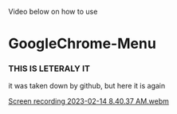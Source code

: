 Video below on how to use

# GoogleChrome-Menu
### THIS IS LETERALY IT
it was taken down by github, but here it is again

[Screen recording 2023-02-14 8.40.37 AM.webm](https://user-images.githubusercontent.com/83523587/218755453-0d47b486-b91e-4579-a92c-2cd8ff9fb4b2.webm)
